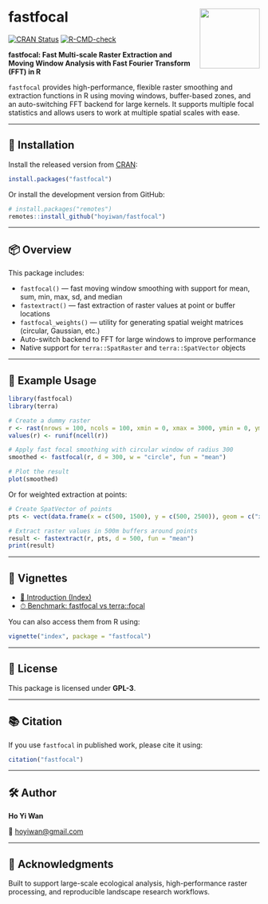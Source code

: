 # fastfocal <img src="https://raw.githubusercontent.com/hoyiwan/fastfocal/main/man/figures/logo.png" align="right" height="120" />

[![CRAN Status](https://www.r-pkg.org/badges/version/fastfocal)](https://CRAN.R-project.org/package=fastfocal)
[![R-CMD-check](https://github.com/hoyiwan/fastfocal/actions/workflows/R-CMD-check.yaml/badge.svg)](https://github.com/hoyiwan/fastfocal/actions)

**fastfocal: Fast Multi-scale Raster Extraction and Moving Window Analysis with Fast Fourier Transform (FFT) in R**

`fastfocal` provides high-performance, flexible raster smoothing and extraction functions in R using moving windows, buffer-based zones, and an auto-switching FFT backend for large kernels. It supports multiple focal statistics and allows users to work at multiple spatial scales with ease.

---

## 🚀 Installation

Install the released version from [CRAN](https://cran.r-project.org/package=fastfocal):

```r
install.packages("fastfocal")
```

Or install the development version from GitHub:

```r
# install.packages("remotes")
remotes::install_github("hoyiwan/fastfocal")
```

---

## 📦 Overview

This package includes:

- `fastfocal()` — fast moving window smoothing with support for mean, sum, min, max, sd, and median
- `fastextract()` — fast extraction of raster values at point or buffer locations
- `fastfocal_weights()` — utility for generating spatial weight matrices (circular, Gaussian, etc.)
- Auto-switch backend to FFT for large windows to improve performance
- Native support for `terra::SpatRaster` and `terra::SpatVector` objects

---

## 🔧 Example Usage

```r
library(fastfocal)
library(terra)

# Create a dummy raster
r <- rast(nrows = 100, ncols = 100, xmin = 0, xmax = 3000, ymin = 0, ymax = 3000)
values(r) <- runif(ncell(r))

# Apply fast focal smoothing with circular window of radius 300
smoothed <- fastfocal(r, d = 300, w = "circle", fun = "mean")

# Plot the result
plot(smoothed)
```

Or for weighted extraction at points:

```r
# Create SpatVector of points
pts <- vect(data.frame(x = c(500, 1500), y = c(500, 2500)), geom = c("x", "y"), crs = crs(r))

# Extract raster values in 500m buffers around points
result <- fastextract(r, pts, d = 500, fun = "mean")
print(result)
```

---

## 📖 Vignettes

- [📘 Introduction (Index)](https://hoyiwan.github.io/fastfocal/index.html)
- [⏱ Benchmark: fastfocal vs terra::focal](https://hoyiwan.github.io/fastfocal/benchmark.html)

You can also access them from R using:

```r
vignette("index", package = "fastfocal")
```

---

## 📄 License

This package is licensed under **GPL-3**.

---

## 📚 Citation

If you use `fastfocal` in published work, please cite it using:

```r
citation("fastfocal")
```

---

## 🛠️ Author

**Ho Yi Wan**   

📧 hoyiwan@gmail.com

---

## 🙌 Acknowledgments

Built to support large-scale ecological analysis, high-performance raster processing, and reproducible landscape research workflows.
